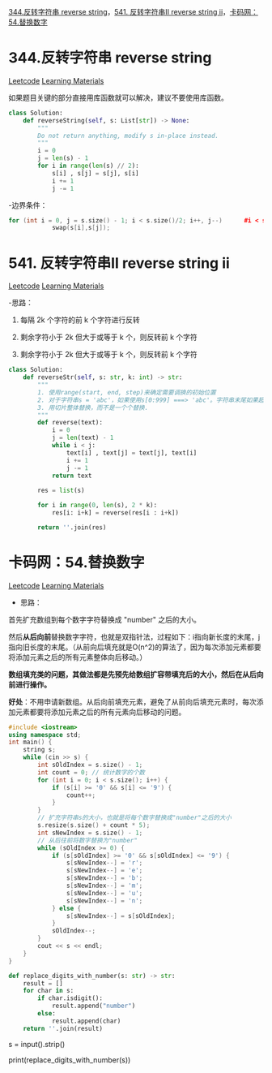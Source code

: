 [344.反转字符串 reverse string](#01)，[541. 反转字符串II  reverse string ii](#02)，[卡码网：54.替换数字](#03)

# <span id="01">344.反转字符串 reverse string</span>


[Leetcode](https://leetcode.cn/problems/reverse-string/description/) [Learning Materials](https://programmercarl.com/0344.%E5%8F%8D%E8%BD%AC%E5%AD%97%E7%AC%A6%E4%B8%B2.html)

如果题目关键的部分直接用库函数就可以解决，建议不要使用库函数。

```Python
class Solution:
    def reverseString(self, s: List[str]) -> None:
        """
        Do not return anything, modify s in-place instead.
        """
        i = 0
        j = len(s) - 1
        for i in range(len(s) // 2):
            s[i] , s[j] = s[j], s[i]
            i += 1
            j -= 1
```
-边界条件：

```C++
for (int i = 0, j = s.size() - 1; i < s.size()/2; i++, j--)      #i < s.size()/2,不需要加等号，因为i、j相等时，无需交换。
            swap(s[i],s[j]);
```

# <span id="02">541. 反转字符串II  reverse string ii</span>

     
[Leetcode](https://leetcode.cn/problems/reverse-string-ii/description/) [Learning Materials](https://programmercarl.com/0541.%E5%8F%8D%E8%BD%AC%E5%AD%97%E7%AC%A6%E4%B8%B2II.html#%E7%AE%97%E6%B3%95%E5%85%AC%E5%BC%80%E8%AF%BE)

-思路：

1. 每隔 2k 个字符的前 k 个字符进行反转
   
2. 剩余字符小于 2k 但大于或等于 k 个，则反转前 k 个字符
   
3. 剩余字符小于 2k 但大于或等于 k 个，则反转前 k 个字符

```Python
class Solution:
    def reverseStr(self, s: str, k: int) -> str:
        """
        1. 使用range(start, end, step)来确定需要调换的初始位置
        2. 对于字符串s = 'abc'，如果使用s[0:999] ===> 'abc'。字符串末尾如果超过最大长度，则会返回至字符串最后一个值，这个特性可以避免一些边界条件的处理。
        3. 用切片整体替换，而不是一个个替换.
        """ 
        def reverse(text):
            i = 0
            j = len(text) - 1
            while i < j:
                text[i] , text[j] = text[j], text[i]
                i += 1
                j -= 1
            return text
        
        res = list(s)

        for i in range(0, len(s), 2 * k):
            res[i: i+k] = reverse(res[i : i+k])

        return ''.join(res)
```

# <span id="03">卡码网：54.替换数字 </span>


[Leetcode](https://kamacoder.com/problempage.php?pid=1064) [Learning Materials](https://programmercarl.com/kamacoder/0054.%E6%9B%BF%E6%8D%A2%E6%95%B0%E5%AD%97.html#%E6%80%9D%E8%B7%AF)

- 思路：
  
首先扩充数组到每个数字字符替换成 "number" 之后的大小。

然后**从后向前**替换数字字符，也就是双指针法，过程如下：i指向新长度的末尾，j指向旧长度的末尾。（从前向后填充就是O(n^2)的算法了，因为每次添加元素都要将添加元素之后的所有元素整体向后移动。）

**数组填充类的问题，其做法都是先预先给数组扩容带填充后的大小，然后在从后向前进行操作。**

**好处**：不用申请新数组。从后向前填充元素，避免了从前向后填充元素时，每次添加元素都要将添加元素之后的所有元素向后移动的问题。

```C++
#include <iostream>
using namespace std;
int main() {
    string s;
    while (cin >> s) {
        int sOldIndex = s.size() - 1;
        int count = 0; // 统计数字的个数
        for (int i = 0; i < s.size(); i++) {
            if (s[i] >= '0' && s[i] <= '9') {
                count++;
            }
        }
        // 扩充字符串s的大小，也就是将每个数字替换成"number"之后的大小
        s.resize(s.size() + count * 5);
        int sNewIndex = s.size() - 1;
        // 从后往前将数字替换为"number"
        while (sOldIndex >= 0) {
            if (s[sOldIndex] >= '0' && s[sOldIndex] <= '9') {
                s[sNewIndex--] = 'r';
                s[sNewIndex--] = 'e';
                s[sNewIndex--] = 'b';
                s[sNewIndex--] = 'm';
                s[sNewIndex--] = 'u';
                s[sNewIndex--] = 'n';
            } else {
                s[sNewIndex--] = s[sOldIndex];
            }
            sOldIndex--;
        }
        cout << s << endl;       
    }
}
```

```Python
def replace_digits_with_number(s: str) -> str:
    result = []
    for char in s:
        if char.isdigit():
            result.append("number")
        else:
            result.append(char)
    return ''.join(result)
```
s = input().strip() 

print(replace_digits_with_number(s))
```
